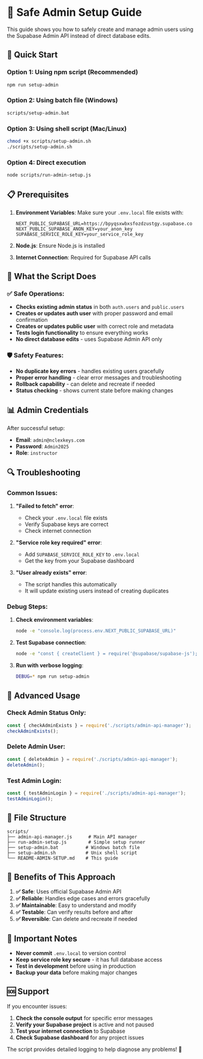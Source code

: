 # 🔧 Safe Admin Setup Guide

This guide shows you how to safely create and manage admin users using the Supabase Admin API instead of direct database edits.

## 🚀 Quick Start

### Option 1: Using npm script (Recommended)
```bash
npm run setup-admin
```

### Option 2: Using batch file (Windows)
```bash
scripts/setup-admin.bat
```

### Option 3: Using shell script (Mac/Linux)
```bash
chmod +x scripts/setup-admin.sh
./scripts/setup-admin.sh
```

### Option 4: Direct execution
```bash
node scripts/run-admin-setup.js
```

## 📋 Prerequisites

1. **Environment Variables**: Make sure your `.env.local` file exists with:
   ```env
   NEXT_PUBLIC_SUPABASE_URL=https://bpyqsxwbxsfozdzustgy.supabase.co
   NEXT_PUBLIC_SUPABASE_ANON_KEY=your_anon_key
   SUPABASE_SERVICE_ROLE_KEY=your_service_role_key
   ```

2. **Node.js**: Ensure Node.js is installed
3. **Internet Connection**: Required for Supabase API calls

## 🔧 What the Script Does

### ✅ Safe Operations:
- **Checks existing admin status** in both `auth.users` and `public.users`
- **Creates or updates auth user** with proper password and email confirmation
- **Creates or updates public user** with correct role and metadata
- **Tests login functionality** to ensure everything works
- **No direct database edits** - uses Supabase Admin API only

### 🛡️ Safety Features:
- **No duplicate key errors** - handles existing users gracefully
- **Proper error handling** - clear error messages and troubleshooting
- **Rollback capability** - can delete and recreate if needed
- **Status checking** - shows current state before making changes

## 📊 Admin Credentials

After successful setup:
- **Email**: `admin@nclexkeys.com`
- **Password**: `Admin2025`
- **Role**: `instructor`

## 🔍 Troubleshooting

### Common Issues:

1. **"Failed to fetch" error**:
   - Check your `.env.local` file exists
   - Verify Supabase keys are correct
   - Check internet connection

2. **"Service role key required" error**:
   - Add `SUPABASE_SERVICE_ROLE_KEY` to `.env.local`
   - Get the key from your Supabase dashboard

3. **"User already exists" error**:
   - The script handles this automatically
   - It will update existing users instead of creating duplicates

### Debug Steps:

1. **Check environment variables**:
   ```bash
   node -e "console.log(process.env.NEXT_PUBLIC_SUPABASE_URL)"
   ```

2. **Test Supabase connection**:
   ```bash
   node -e "const { createClient } = require('@supabase/supabase-js'); console.log('Supabase client created successfully')"
   ```

3. **Run with verbose logging**:
   ```bash
   DEBUG=* npm run setup-admin
   ```

## 🔄 Advanced Usage

### Check Admin Status Only:
```javascript
const { checkAdminExists } = require('./scripts/admin-api-manager');
checkAdminExists();
```

### Delete Admin User:
```javascript
const { deleteAdmin } = require('./scripts/admin-api-manager');
deleteAdmin();
```

### Test Admin Login:
```javascript
const { testAdminLogin } = require('./scripts/admin-api-manager');
testAdminLogin();
```

## 📁 File Structure

```
scripts/
├── admin-api-manager.js      # Main API manager
├── run-admin-setup.js        # Simple setup runner
├── setup-admin.bat          # Windows batch file
├── setup-admin.sh           # Unix shell script
└── README-ADMIN-SETUP.md    # This guide
```

## 🎯 Benefits of This Approach

1. **✅ Safe**: Uses official Supabase Admin API
2. **✅ Reliable**: Handles edge cases and errors gracefully
3. **✅ Maintainable**: Easy to understand and modify
4. **✅ Testable**: Can verify results before and after
5. **✅ Reversible**: Can delete and recreate if needed

## 🚨 Important Notes

- **Never commit** `.env.local` to version control
- **Keep service role key secure** - it has full database access
- **Test in development** before using in production
- **Backup your data** before making major changes

## 🆘 Support

If you encounter issues:

1. **Check the console output** for specific error messages
2. **Verify your Supabase project** is active and not paused
3. **Test your internet connection** to Supabase
4. **Check Supabase dashboard** for any project issues

The script provides detailed logging to help diagnose any problems! 🚀
